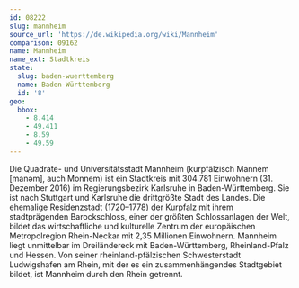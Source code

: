 ```yaml
---
id: 08222
slug: mannheim
source_url: 'https://de.wikipedia.org/wiki/Mannheim'
comparison: 09162
name: Mannheim
name_ext: Stadtkreis
state:
  slug: baden-wuerttemberg
  name: Baden-Württemberg
  id: '8'
geo:
  bbox:
    - 8.414
    - 49.411
    - 8.59
    - 49.59
---
```


Die Quadrate- und Universitätsstadt Mannheim (kurpfälzisch Mannem [manəm], auch Monnem) ist ein Stadtkreis mit 304.781 Einwohnern (31. Dezember 2016) im Regierungsbezirk Karlsruhe in Baden-Württemberg. Sie ist nach Stuttgart und Karlsruhe die drittgrößte Stadt des Landes. Die ehemalige Residenzstadt (1720–1778) der Kurpfalz mit ihrem stadtprägenden Barockschloss, einer der größten Schlossanlagen der Welt, bildet das wirtschaftliche und kulturelle Zentrum der europäischen Metropolregion Rhein-Neckar mit 2,35 Millionen Einwohnern. Mannheim liegt unmittelbar im Dreiländereck mit Baden-Württemberg, Rheinland-Pfalz und Hessen. Von seiner rheinland-pfälzischen Schwesterstadt Ludwigshafen am Rhein, mit der es ein zusammenhängendes Stadtgebiet bildet, ist Mannheim durch den Rhein getrennt.

